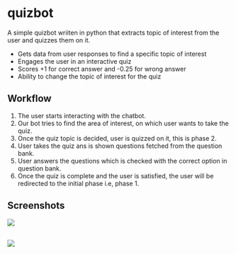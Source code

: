 # quizbot

A simple quizbot wriiten in python that extracts topic of interest from the user and quizzes them on it.
- Gets data from user responses to find a specific topic of interest
- Engages the user in an interactive quiz
- Scores +1 for correct answer and -0.25 for wrong answer
- Ability to change the topic of interest for the quiz

## Workflow
1. The user starts interacting with the chatbot.
2. Our bot tries to find the area of interest, on which user wants to take the quiz. 
3. Once the quiz topic is decided, user is quizzed on it, this is phase 2.
4. User takes the quiz ans is shown questions fetched from the question bank.
5. User answers the questions which is checked with the correct option in question bank.
6. Once the quiz is complete and the user is satisfied, the user will be redirected to the initial phase i.e, phase 1.



## Screenshots
![](/screenshots/2.png?raw=true)
<br></br>

![](/screenshots/3.png?raw=true)

